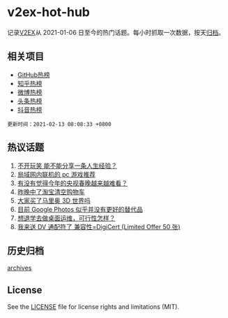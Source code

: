 # v2ex-hot-hub

 记录[V2EX](https://www.v2ex.com/)从 2021-01-06 日至今的热门话题。每小时抓取一次数据，按天[归档](archives)。
 
 ## 相关项目

- [GitHub热榜](https://github.com/lonnyzhang423/github-hot-hub)
- [知乎热榜](https://github.com/lonnyzhang423/zhihu-hot-hub)
- [微博热榜](https://github.com/lonnyzhang423/weibo-hot-hub)
- [头条热榜](https://github.com/lonnyzhang423/toutiao-hot-hub)
- [抖音热榜](https://github.com/lonnyzhang423/douyin-hot-hub)


 `更新时间：2021-02-13 08:08:33 +0800`

## 热议话题

1. [不开玩笑 能不能分享一条人生经验？](https://www.v2ex.com/t/753038)
1. [局域网内联机的 pc 游戏推荐](https://www.v2ex.com/t/753046)
1. [有没有觉得今年的央视春晚越来越难看？](https://www.v2ex.com/t/753112)
1. [昨晚中了淘宝清空购物车](https://www.v2ex.com/t/753055)
1. [大家买了马里奥 3D 世界吗](https://www.v2ex.com/t/753010)
1. [目前 Google Photos 似乎并没有更好的替代品](https://www.v2ex.com/t/753074)
1. [想退学去做桌面运维，可行性怎样？](https://www.v2ex.com/t/753116)
1. [我来送 DV 通配符了 兼容性=DigiCert (Limited Offer 50 张)](https://www.v2ex.com/t/753028)

## 历史归档

[archives](archives)

## License

See the [LICENSE](LICENSE) file for license rights and limitations (MIT).
